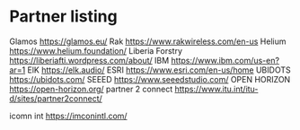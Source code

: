 # Partner listing

Glamos  https://glamos.eu/
Rak        https://www.rakwireless.com/en-us
Helium  https://www.helium.foundation/
Liberia Forstry  https://liberiafti.wordpress.com/about/
IBM     https://www.ibm.com/us-en?ar=1
ElK             https://elk.audio/
ESRI                https://www.esri.com/en-us/home
UBIDOTS         https://ubidots.com/
SEEED           https://www.seeedstudio.com/
OPEN HORIZON            https://open-horizon.org/
partner 2 connect          https://www.itu.int/itu-d/sites/partner2connect/

icomn int  https://imconintl.com/


